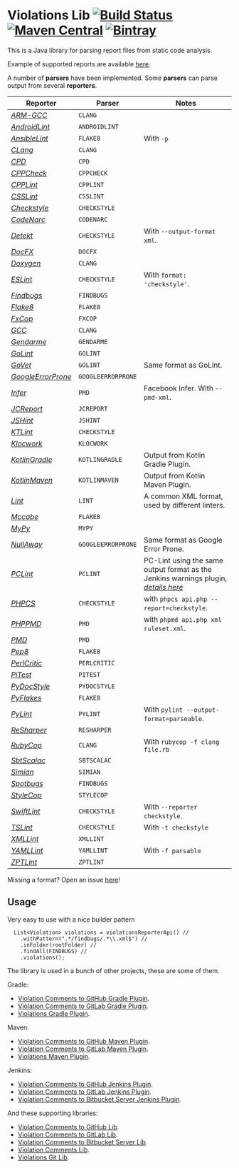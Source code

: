 # Violations Lib [![Build Status](https://travis-ci.org/tomasbjerre/violations-lib.svg?branch=master)](https://travis-ci.org/tomasbjerre/violations-lib) [![Maven Central](https://maven-badges.herokuapp.com/maven-central/se.bjurr.violations/violations-lib/badge.svg)](https://maven-badges.herokuapp.com/maven-central/se.bjurr.violations/violations-lib) [ ![Bintray](https://api.bintray.com/packages/tomasbjerre/tomasbjerre/se.bjurr.violations%3Aviolations-lib/images/download.svg) ](https://bintray.com/tomasbjerre/tomasbjerre/se.bjurr.violations%3Aviolations-lib/_latestVersion)

This is a Java library for parsing report files from static code analysis.

Example of supported reports are available [here](https://github.com/tomasbjerre/violations-lib/tree/master/src/test/resources).

A number of **parsers** have been implemented. Some **parsers** can parse output from several **reporters**.

| Reporter | Parser | Notes
| --- | --- | ---
| [_ARM-GCC_](https://developer.arm.com/open-source/gnu-toolchain/gnu-rm)               | `CLANG`              | 
| [_AndroidLint_](http://developer.android.com/tools/help/lint.html)                    | `ANDROIDLINT`        | 
| [_AnsibleLint_](https://github.com/willthames/ansible-lint)                           | `FLAKE8`             | With `-p`
| [_CLang_](https://clang-analyzer.llvm.org/)                                           | `CLANG`              | 
| [_CPD_](http://pmd.sourceforge.net/pmd-4.3.0/cpd.html)                                | `CPD`                | 
| [_CPPCheck_](http://cppcheck.sourceforge.net/)                                        | `CPPCHECK`           | 
| [_CPPLint_](https://github.com/theandrewdavis/cpplint)                                | `CPPLINT`            | 
| [_CSSLint_](https://github.com/CSSLint/csslint)                                       | `CSSLINT`            | 
| [_Checkstyle_](http://checkstyle.sourceforge.net/)                                    | `CHECKSTYLE`         | 
| [_CodeNarc_](http://codenarc.sourceforge.net/)                                        | `CODENARC`           | 
| [_Detekt_](https://github.com/arturbosch/detekt)                                      | `CHECKSTYLE`         | With `--output-format xml`.
| [_DocFX_](http://dotnet.github.io/docfx/)                                             | `DOCFX`              | 
| [_Doxygen_](https://www.stack.nl/~dimitri/doxygen/)                                   | `CLANG`              | 
| [_ESLint_](https://github.com/sindresorhus/grunt-eslint)                              | `CHECKSTYLE`         | With `format: 'checkstyle'`.
| [_Findbugs_](http://findbugs.sourceforge.net/)                                        | `FINDBUGS`           | 
| [_Flake8_](http://flake8.readthedocs.org/en/latest/)                                  | `FLAKE8`             | 
| [_FxCop_](https://en.wikipedia.org/wiki/FxCop)                                        | `FXCOP`              | 
| [_GCC_](https://gcc.gnu.org/)                                                         | `CLANG`              | 
| [_Gendarme_](http://www.mono-project.com/docs/tools+libraries/tools/gendarme/)        | `GENDARME`           | 
| [_GoLint_](https://github.com/golang/lint)                                            | `GOLINT`             | 
| [_GoVet_](https://golang.org/cmd/vet/)                                                | `GOLINT`             | Same format as GoLint.
| [_GoogleErrorProne_](https://github.com/google/error-prone)                           | `GOOGLEERRORPRONE`   | 
| [_Infer_](http://fbinfer.com/)                                                        | `PMD`                | Facebook Infer. With `--pmd-xml`.
| [_JCReport_](https://github.com/jCoderZ/fawkez/wiki/JcReport)                         | `JCREPORT`           | 
| [_JSHint_](http://jshint.com/)                                                        | `JSHINT`             | 
| [_KTLint_](https://github.com/shyiko/ktlint)                                          | `CHECKSTYLE`         | 
| [_Klocwork_](http://www.klocwork.com/products-services/klocwork/static-code-analysis)  | `KLOCWORK`           | 
| [_KotlinGradle_](https://github.com/JetBrains/kotlin)                                 | `KOTLINGRADLE`       | Output from Kotlin Gradle Plugin.
| [_KotlinMaven_](https://github.com/JetBrains/kotlin)                                  | `KOTLINMAVEN`        | Output from Kotlin Maven Plugin.
| [_Lint_]()                                                                            | `LINT`               | A common XML format, used by different linters.
| [_Mccabe_](https://pypi.python.org/pypi/mccabe)                                       | `FLAKE8`             | 
| [_MyPy_](https://pypi.python.org/pypi/mypy-lang)                                      | `MYPY`               | 
| [_NullAway_](https://github.com/uber/NullAway)                                        | `GOOGLEERRORPRONE`   | Same format as Google Error Prone.
| [_PCLint_](http://www.gimpel.com/html/pcl.htm)                                        | `PCLINT`             | PC-Lint using the same output format as the Jenkins warnings plugin, [_details here_](https://wiki.jenkins.io/display/JENKINS/PcLint+options)
| [_PHPCS_](https://github.com/squizlabs/PHP_CodeSniffer)                               | `CHECKSTYLE`         | with `phpcs api.php --report=checkstyle`.
| [_PHPPMD_](https://phpmd.org/)                                                        | `PMD`                | with `phpmd api.php xml ruleset.xml`.
| [_PMD_](https://pmd.github.io/)                                                       | `PMD`                | 
| [_Pep8_](https://github.com/PyCQA/pycodestyle)                                        | `FLAKE8`             | 
| [_PerlCritic_](https://github.com/Perl-Critic)                                        | `PERLCRITIC`         | 
| [_PiTest_](http://pitest.org/)                                                        | `PITEST`             | 
| [_PyDocStyle_](https://pypi.python.org/pypi/pydocstyle)                               | `PYDOCSTYLE`         | 
| [_PyFlakes_](https://pypi.python.org/pypi/pyflakes)                                   | `FLAKE8`             | 
| [_PyLint_](https://www.pylint.org/)                                                   | `PYLINT`             | With `pylint --output-format=parseable`.
| [_ReSharper_](https://www.jetbrains.com/resharper/)                                   | `RESHARPER`          | 
| [_RubyCop_](http://rubocop.readthedocs.io/en/latest/formatters/)                      | `CLANG`              | With `rubycop -f clang file.rb`
| [_SbtScalac_](http://www.scala-sbt.org/)                                              | `SBTSCALAC`          | 
| [_Simian_](http://www.harukizaemon.com/simian/)                                       | `SIMIAN`             | 
| [_Spotbugs_](https://spotbugs.github.io/)                                             | `FINDBUGS`           | 
| [_StyleCop_](https://stylecop.codeplex.com/)                                          | `STYLECOP`           | 
| [_SwiftLint_](https://github.com/realm/SwiftLint)                                     | `CHECKSTYLE`         | With `--reporter checkstyle`.
| [_TSLint_](https://palantir.github.io/tslint/usage/cli/)                              | `CHECKSTYLE`         | With `-t checkstyle`
| [_XMLLint_](http://xmlsoft.org/xmllint.html)                                          | `XMLLINT`            | 
| [_YAMLLint_](https://yamllint.readthedocs.io/en/stable/index.html)                    | `YAMLLINT`           | With `-f parsable`
| [_ZPTLint_](https://pypi.python.org/pypi/zptlint)                                     | `ZPTLINT`            |

Missing a format? Open an issue [here](https://github.com/tomasbjerre/violations-lib/issues)!

## Usage

Very easy to use with a nice builder pattern
```
  List<Violation> violations = violationsReporterApi() //
    .withPattern(".*/findbugs/.*\\.xml$") //
    .inFolder(rootFolder) //
    .findAll(FINDBUGS) //
    .violations();
```

The library is used in a bunch of other projects, these are some of them.

Gradle:
 * [Violation Comments to GitHub Gradle Plugin](https://github.com/tomasbjerre/violation-comments-to-github-gradle-plugin).
 * [Violation Comments to GitLab Gradle Plugin](https://github.com/tomasbjerre/violation-comments-to-gitlab-gradle-plugin).
 * [Violations Gradle Plugin](https://github.com/tomasbjerre/violations-gradle-plugin).

Maven:
 * [Violation Comments to GitHub Maven Plugin](https://github.com/tomasbjerre/violation-comments-to-github-maven-plugin).
 * [Violation Comments to GitLab Maven Plugin](https://github.com/tomasbjerre/violation-comments-to-gitlab-maven-plugin).
 * [Violations Maven Plugin](https://github.com/tomasbjerre/violations-maven-plugin).

Jenkins:
 * [Violation Comments to GitHub Jenkins Plugin](https://github.com/jenkinsci/violation-comments-to-github-plugin).
 * [Violation Comments to GitLab Jenkins Plugin](https://github.com/jenkinsci/violation-comments-to-gitlab-plugin).
 * [Violation Comments to Bitbucket Server Jenkins Plugin](https://github.com/jenkinsci/violation-comments-to-stash-plugin).

And these supporting libraries:
 * [Violation Comments to GitHub Lib](https://github.com/tomasbjerre/violation-comments-to-github-lib).
 * [Violation Comments to GitLab Lib](https://github.com/tomasbjerre/violation-comments-to-gitlab-lib).
 * [Violation Comments to Bitbucket Server Lib](https://github.com/tomasbjerre/violation-comments-to-bitbucket-server-lib).
 * [Violation Comments Lib](https://github.com/tomasbjerre/violation-comments-lib).
 * [Violations Git Lib](https://github.com/tomasbjerre/violations-git-lib).
